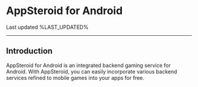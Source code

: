 
# AppSteroid for Android

Last updated %LAST_UPDATED%

---

## Introduction

AppSteroid for Android is an integrated backend gaming service for Android.
With AppSteroid, you can easily incorporate various backend services refined to mobile games into your apps for free.
